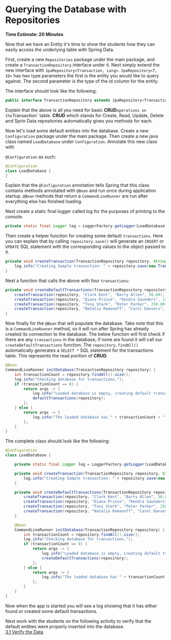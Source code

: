 # Querying the Database with Repositories
**Time Estimate: 20 Minutes**

Now that we have an Entity it's time to show the students how they can easily access the underlying 
table with Spring Data.  

First, create a new `Repositories` package under the main package, and create a `TransactionRepository` interface
under it. Next simply extend the new interface with `JpaRepository<Transaction, Long>`. `JpaRepository<T, ID>` 
has two type parameters the first is the entity you would like to query against.  The second parameter is
the type of the id column for the entity.

The interface should look like the following:
```java
public interface TransactionRepository extends JpaRepository<Transaction, Long> { }
```

Explain that the above is all you need for basic **CRUD**` operations on the `Transaction` table.
**CRUD** which stands for Create, Read, Update, Delete and Sprin Data repositories automatically gives
you methods for each.


Now let's load some default entities into the database. Create a new `Configuration` package under the main package.
Then create a new java class named `LoadDatabase` under `Configuration`. Annotate this new class with 

`@Configuration` as such:
```java
@Configuration
class LoadDatabase {
}
```

Explain that the `@Configuration` annotation tells Spring that this class contains methods annotated with `@Bean` and 
run once during application startup. `@Bean` methods that return a `CommandLineRunner` are run after 
everything else has finished loading.

Next create a static final logger called log for the purposes of printing to the console.
```java
private static final Logger log = LoggerFactory.getLogger(LoadDatabase.class);
```
Then create a helper function for creating some default `transactions`. Here you can explain
that by calling `repository.save()` will generate an `INSERT` or `UPDATE` SQL statement with the corresponding
values to the object passed to it.
```java
private void createTransaction(TransactionRepository repository, String sender, String recipient, double transactionValue) {
    log.info("Creating Sample transaction: " + repository.save(new Transaction(sender, recipient, transactionValue)));
}
```
Next a function that calls the above with four `transactions`:
```java
private void createDefaultTransactions(TransactionRepository repository) {
    createTransaction(repository, "Clark Kent", "Barry Allen", 50.00);
    createTransaction(repository, "Diana Prince", "Kendra Saunders", 125.50);
    createTransaction(repository, "Tony Stark", "Peter Parker", 250.00);
    createTransaction(repository, "Natalia Romanoff", "Carol Danvers", 37.75);
}
```

Now finally for the `@Bean` that will populate the database. Take note that this is a `CommandLineRunner`
method, so it will run after Spring has already created its connection to the database. The below function
will first check if there are any `transactions` in the database, if none are found it will call our
`createDefaultTransactions` function. The `repository.findAll()` automatically generates a `SELECT *` SQL statement
for the transactions table.  This represents the read porition of **CRUD**. 

```java
@Bean
CommandLineRunner initDatabase(TransactionRepository repository) {
    int transactionCount = repository.findAll().size();
    log.info("Checking database for transactions.");
    if (transactionCount == 0) {
        return args -> {
            log.info("Loaded database is empty, creating default transactions.");
            defaultTransactions(repository);
        };
    } else {
        return args -> {
            log.info("The loaded database has " + transactionCount + " transactions.");
        };
    }
}
```


The complete class should look like the following:
```java 
@Configuration
class LoadDatabase {

    private static final Logger log = LoggerFactory.getLogger(LoadDatabase.class);

    private void createTransaction(TransactionRepository repository, String sender, String recipient, double transactionValue) {
        log.info("Creating Sample transaction: " + repository.save(new Transaction(sender, recipient, transactionValue)));
    }

    private void createDefaultTransactions(TransactionRepository repository) {
        createTransaction(repository, "Clark Kent", "Barry Allen", 50.00);
        createTransaction(repository, "Diana Prince", "Kendra Saunders", 125.50);
        createTransaction(repository, "Tony Stark", "Peter Parker", 250.00);
        createTransaction(repository, "Natalia Romanoff", "Carol Danvers", 37.75);
    }

    @Bean
    CommandLineRunner initDatabase(TransactionRepository repository) {
        int transactionCount = repository.findAll().size();
        log.info("Checking database for transactions.");
        if (transactionCount == 0) {
            return args -> {
                log.info("Loaded database is empty, creating default transactions.");
                createDefaultTransactions(repository);
            };
        } else {
            return args -> {
                log.info("The loaded database has " + transactionCount + " transactions.");
            };
        }
    } 
}
```

Now when the app is started you will see a log showing that it has either found or created some default
transactions.  

Next work with the students on the following activity to verify that the default entities were properly
inserted into the database.  
[3.1 Verify the Data](../activies/3-1-sql.md)